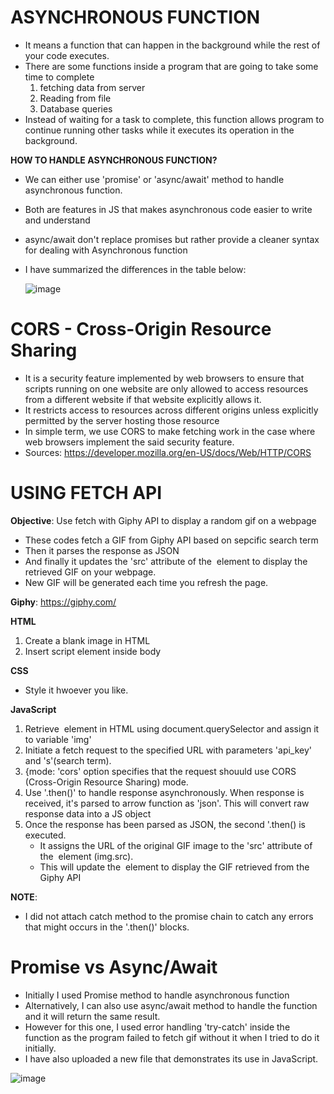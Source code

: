 
# ASYNCHRONOUS FUNCTION
* It means a function that can happen in the background  while the rest of your code executes. 
* There are some functions inside a program that are going to take some time to complete
  1. fetching data from server
  2. Reading from file
  3. Database queries
* Instead of waiting for a task to complete, this function allows program to continue running other tasks while it executes its operation in the background.

**HOW TO HANDLE ASYNCHRONOUS FUNCTION?**
* We can either use 'promise' or 'async/await' method to handle asynchronous function.
* Both are features in JS that makes asynchronous code easier to write and understand
* async/await don't replace promises but rather provide a cleaner syntax for dealing with Asynchronous function
* I have summarized the differences in the table below:

  ![image](https://github.com/asyikin22/ASYNCHRONOUS-JS-API/assets/148519441/2e2da792-4e8f-49c0-9b1b-4ebc3684e196)


# CORS - Cross-Origin Resource Sharing
* It is a security feature implemented by web browsers to ensure that scripts running on one website are only allowed to access resources from a different website if that website explicitly allows it. 
* It restricts access to resources across different origins unless explicitly permitted by the server hosting those resource
* In simple term, we use CORS to make fetching work in the case where web browsers implement the said security feature.
* Sources: https://developer.mozilla.org/en-US/docs/Web/HTTP/CORS
 
# USING FETCH API

**Objective**: Use fetch with Giphy API to display a random gif on a webpage <br>
* These codes fetch a GIF from Giphy API based on sepcific search term
* Then it parses the response as JSON
* And finally it updates the 'src' attribute of the <img> element to display the retrieved GIF on your webpage.
* New GIF will be generated each time you refresh the page. 

**Giphy**: https://giphy.com/

**HTML**
1. Create a blank image in HTML
2. Insert script element inside body

**CSS**
* Style it hwoever you like.

**JavaScript**
1. Retrieve <img> element in HTML using document.querySelector and assign it to variable 'img'
2. Initiate a fetch request to the specified URL with parameters 'api_key' and 's'(search term).
3. {mode: 'cors' option specifies that the request shouuld use CORS (Cross-Origin Resource Sharing) mode.
4. Use '.then()' to handle response asynchronously. When response is received, it's parsed to arrow function as 'json'. This will convert raw response data into a JS object
5. Once the response has been parsed as JSON, the second '.then() is executed.
   * It assigns the URL of the original GIF image to the 'src' attribute of the <img> element (img.src).
   * This will update the <img> element to display the GIF retrieved from the Giphy API
  
**NOTE**:
* I did not attach catch method to the promise chain to catch any errors that might occurs in the '.then()' blocks.

# Promise vs Async/Await
* Initially I used Promise method to handle asynchronous function
* Alternatively, I can also use async/await method to handle the function and it will return the same result.
* However for this one, I used error handling 'try-catch' inside the function as the program failed to fetch gif without it when I tried to do it initially.
* I have also uploaded a new file that demonstrates its use in JavaScript.

![image](https://github.com/asyikin22/ASYNCHRONOUS-JS-API/assets/148519441/1714beb4-124b-40b6-be20-d58dc7715f98)



